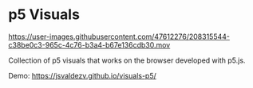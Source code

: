 # p5 Visuals

https://user-images.githubusercontent.com/47612276/208315544-c38be0c3-965c-4c76-b3a4-b67e136cdb30.mov

Collection of p5 visuals that works on the browser developed with p5.js.

Demo: https://jsvaldezv.github.io/visuals-p5/
